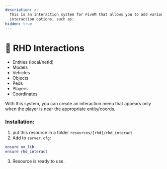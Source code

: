 ```yaml
---
description: >-
  This is an interaction system for FiveM that allows you to add various
  interaction options, such as:
hidden: true
---
```


# 🎯 RHD Interactions

* Entities (local/netId)
* Models
* Vehicles
* Objects
* Peds
* Players
* Coordinates

With this system, you can create an interaction menu that appears only when the player is near the appropriate entity/coords.

### Installation:

1. put this resource in a folder `resources/[rhd]/rhd_interact`&#x20;
2. Add to `server.cfg`:&#x20;

```lua
ensure ox_lib
ensure rhd_interact
```

3. Resource is ready to use.

